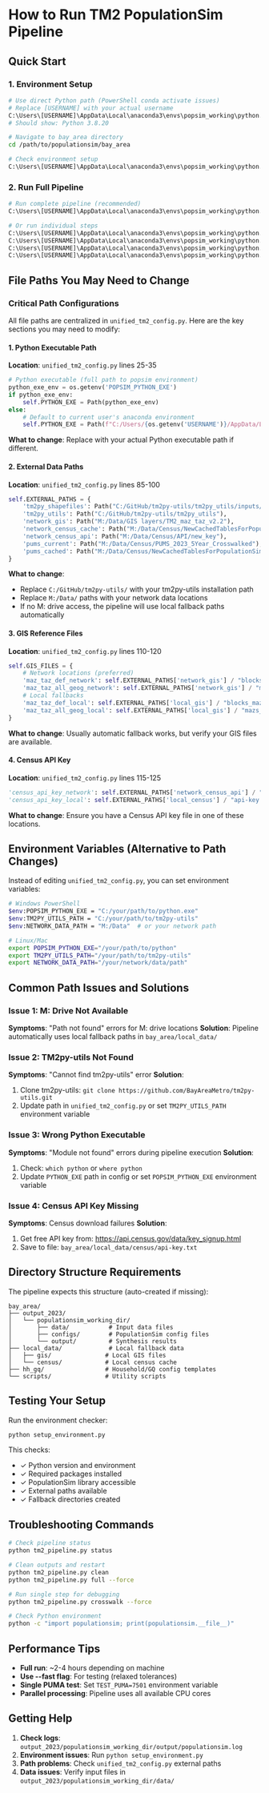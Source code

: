 # How to Run TM2 PopulationSim Pipeline

## Quick Start

### 1. Environment Setup
```bash
# Use direct Python path (PowerShell conda activate issues)
# Replace [USERNAME] with your actual username
C:\Users\[USERNAME]\AppData\Local\anaconda3\envs\popsim_working\python.exe --version
# Should show: Python 3.8.20

# Navigate to bay_area directory
cd /path/to/populationsim/bay_area

# Check environment setup
C:\Users\[USERNAME]\AppData\Local\anaconda3\envs\popsim_working\python.exe setup_environment.py
```

### 2. Run Full Pipeline
```bash
# Run complete pipeline (recommended)
C:\Users\[USERNAME]\AppData\Local\anaconda3\envs\popsim_working\python.exe tm2_pipeline.py full --force

# Or run individual steps
C:\Users\[USERNAME]\AppData\Local\anaconda3\envs\popsim_working\python.exe tm2_pipeline.py crosswalk --force
C:\Users\[USERNAME]\AppData\Local\anaconda3\envs\popsim_working\python.exe tm2_pipeline.py seed --force  
C:\Users\[USERNAME]\AppData\Local\anaconda3\envs\popsim_working\python.exe tm2_pipeline.py controls --force
C:\Users\[USERNAME]\AppData\Local\anaconda3\envs\popsim_working\python.exe tm2_pipeline.py populationsim --force
```

## File Paths You May Need to Change

### Critical Path Configurations

All file paths are centralized in `unified_tm2_config.py`. Here are the key sections you may need to modify:

#### 1. Python Executable Path
**Location**: `unified_tm2_config.py` lines 25-35
```python
# Python executable (full path to popsim environment)
python_exe_env = os.getenv('POPSIM_PYTHON_EXE')
if python_exe_env:
    self.PYTHON_EXE = Path(python_exe_env)
else:
    # Default to current user's anaconda environment
    self.PYTHON_EXE = Path(f"C:/Users/{os.getenv('USERNAME')}/AppData/Local/anaconda3/envs/popsim/python.exe")
```
**What to change**: Replace with your actual Python executable path if different.

#### 2. External Data Paths
**Location**: `unified_tm2_config.py` lines 85-100
```python
self.EXTERNAL_PATHS = {
    'tm2py_shapefiles': Path("C:/GitHub/tm2py-utils/tm2py_utils/inputs/maz_taz/shapefiles"),
    'tm2py_utils': Path("C:/GitHub/tm2py-utils/tm2py_utils"),
    'network_gis': Path("M:/Data/GIS layers/TM2_maz_taz_v2.2"),
    'network_census_cache': Path("M:/Data/Census/NewCachedTablesForPopulationSimControls"),
    'network_census_api': Path("M:/Data/Census/API/new_key"),
    'pums_current': Path("M:/Data/Census/PUMS_2023_5Year_Crosswalked"),
    'pums_cached': Path("M:/Data/Census/NewCachedTablesForPopulationSimControls/PUMS_2019-23"),
}
```
**What to change**: 
- Replace `C:/GitHub/tm2py-utils/` with your tm2py-utils installation path
- Replace `M:/Data/` paths with your network data locations
- If no M: drive access, the pipeline will use local fallback paths automatically

#### 3. GIS Reference Files
**Location**: `unified_tm2_config.py` lines 110-120
```python
self.GIS_FILES = {
    # Network locations (preferred)
    'maz_taz_def_network': self.EXTERNAL_PATHS['network_gis'] / "blocks_mazs_tazs.csv",
    'maz_taz_all_geog_network': self.EXTERNAL_PATHS['network_gis'] / "mazs_tazs_all_geog.csv",
    # Local fallbacks
    'maz_taz_def_local': self.EXTERNAL_PATHS['local_gis'] / "blocks_mazs_tazs.csv",
    'maz_taz_all_geog_local': self.EXTERNAL_PATHS['local_gis'] / "mazs_tazs_all_geog.csv",
}
```
**What to change**: Usually automatic fallback works, but verify your GIS files are available.

#### 4. Census API Key
**Location**: `unified_tm2_config.py` lines 115-125
```python
'census_api_key_network': self.EXTERNAL_PATHS['network_census_api'] / "api-key.txt",
'census_api_key_local': self.EXTERNAL_PATHS['local_census'] / "api-key.txt"
```
**What to change**: Ensure you have a Census API key file in one of these locations.

## Environment Variables (Alternative to Path Changes)

Instead of editing `unified_tm2_config.py`, you can set environment variables:

```bash
# Windows PowerShell
$env:POPSIM_PYTHON_EXE = "C:/your/path/to/python.exe"
$env:TM2PY_UTILS_PATH = "C:/your/path/to/tm2py-utils"
$env:NETWORK_DATA_PATH = "M:/Data"  # or your network path

# Linux/Mac
export POPSIM_PYTHON_EXE="/your/path/to/python"
export TM2PY_UTILS_PATH="/your/path/to/tm2py-utils"
export NETWORK_DATA_PATH="/your/network/data/path"
```

## Common Path Issues and Solutions

### Issue 1: M: Drive Not Available
**Symptoms**: "Path not found" errors for M: drive locations
**Solution**: Pipeline automatically uses local fallback paths in `bay_area/local_data/`

### Issue 2: TM2py-utils Not Found
**Symptoms**: "Cannot find tm2py-utils" error
**Solution**: 
1. Clone tm2py-utils: `git clone https://github.com/BayAreaMetro/tm2py-utils.git`
2. Update path in `unified_tm2_config.py` or set `TM2PY_UTILS_PATH` environment variable

### Issue 3: Wrong Python Executable
**Symptoms**: "Module not found" errors during pipeline execution
**Solution**: 
1. Check: `which python` or `where python`
2. Update `PYTHON_EXE` path in config or set `POPSIM_PYTHON_EXE` environment variable

### Issue 4: Census API Key Missing
**Symptoms**: Census download failures
**Solution**: 
1. Get free API key from: https://api.census.gov/data/key_signup.html
2. Save to file: `bay_area/local_data/census/api-key.txt`

## Directory Structure Requirements

The pipeline expects this structure (auto-created if missing):
```
bay_area/
├── output_2023/
│   └── populationsim_working_dir/
│       ├── data/           # Input data files
│       ├── configs/        # PopulationSim config files  
│       └── output/         # Synthesis results
├── local_data/             # Local fallback data
│   ├── gis/               # Local GIS files
│   └── census/            # Local census cache
├── hh_gq/                 # Household/GQ config templates
└── scripts/               # Utility scripts
```

## Testing Your Setup

Run the environment checker:
```bash
python setup_environment.py
```

This checks:
- ✓ Python version and environment
- ✓ Required packages installed
- ✓ PopulationSim library accessible
- ✓ External paths available
- ✓ Fallback directories created

## Troubleshooting Commands

```bash
# Check pipeline status
python tm2_pipeline.py status

# Clean outputs and restart
python tm2_pipeline.py clean
python tm2_pipeline.py full --force

# Run single step for debugging
python tm2_pipeline.py crosswalk --force

# Check Python environment
python -c "import populationsim; print(populationsim.__file__)"
```

## Performance Tips

- **Full run**: ~2-4 hours depending on machine
- **Use --fast flag**: For testing (relaxed tolerances)
- **Single PUMA test**: Set `TEST_PUMA=7501` environment variable
- **Parallel processing**: Pipeline uses all available CPU cores

## Getting Help

1. **Check logs**: `output_2023/populationsim_working_dir/output/populationsim.log`
2. **Environment issues**: Run `python setup_environment.py`
3. **Path problems**: Check `unified_tm2_config.py` external paths
4. **Data issues**: Verify input files in `output_2023/populationsim_working_dir/data/`
